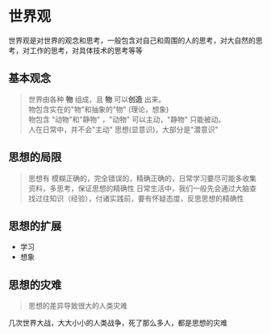 # 世界观 
世界观是对世界的观念和思考，一般包含对自己和周围的人的思考，对大自然的思考，对工作的思考，对具体技术的思考等等

## 基本观念
> 世界由各种 **物** 组成，且 **物** 可以**创造** 出来。  
> 物包含实在的"物"和抽象的"物" (理论，想象)  
> 物包含 "动物"和"静物" ，"动物" 可以主动，"静物" 只能被动。  
> 人在日常中，并不会"主动" 思想(显意识)，大部分是"潜意识"
## 思想的局限
> 思想有 模糊正确的，完全错误的，精确正确的，日常学习要尽可能多收集资料，多思考，保证思想的精确性
> 日常生活中，我们一般先会通过大脑查找过往知识（经验），付诸实践前，要有怀疑态度，反思思想的精确性
## 思想的扩展
- 学习
- 想象
## 思想的灾难
> 思想的差异导致很大的人类灾难

几次世界大战，大大小小的人类战争，死了那么多人，都是思想的灾难
